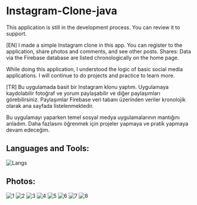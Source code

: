 # Instagram-Clone-java

This application is still in the development process. You can review it to support.

[EN]
I made a simple Instagram clone in this app.
You can register to the application, share photos and comments, and see other posts.
Shares: Data via the Firebase database are listed chronologically on the home page.

While doing this application, I understood the logic of basic social media applications.
I will continue to do projects and practice to learn more.

[TR] 
Bu uygulamada basit bir Instagram klonu yaptım.
Uygulamaya kaydolabilir fotoğraf ve yorum paylaşabilir ve diğer paylaşımları görebilirsiniz. 
Paylaşımlar Firebase veri tabanı üzerinden veriler kronolojik olarak ana sayfada listelenmektedir.

Bu uygulamayı yaparken temel sosyal medya uygulamalarının mantığını anladım. 
Daha fazlasını öğrenmek için projeler yapmaya ve pratik yapmaya devam edeceğim.

## Languages and Tools:
![Langs](https://skillicons.dev/icons?i=java,firebase,git,")

## Photos:

![1](https://github.com/ozcanbayram/Instagram-Clone-java/assets/117665864/a51cc060-711f-41c5-9527-b1f12c96305c)
![2](https://github.com/ozcanbayram/Instagram-Clone-java/assets/117665864/12636869-33ec-4d91-8612-96ab70d9e371)
![3](https://github.com/ozcanbayram/Instagram-Clone-java/assets/117665864/688a93e9-723f-4ef5-830d-34e1ae164c1e)
![4](https://github.com/ozcanbayram/Instagram-Clone-java/assets/117665864/e74cc27a-fd21-4ec5-a4a4-ff3bc7cb16b0)
![5](https://github.com/ozcanbayram/Instagram-Clone-java/assets/117665864/1495845a-9553-4931-ae03-36db17961bad)
![6](https://github.com/ozcanbayram/Instagram-Clone-java/assets/117665864/b5dfec78-82a9-4001-b33f-ed68aaad1ee4)
![7](https://github.com/ozcanbayram/Instagram-Clone-java/assets/117665864/120e317b-ae47-48b3-821b-fb3257dbc0ac)
![8](https://github.com/ozcanbayram/Instagram-Clone-java/assets/117665864/4cb5e564-3c8c-44a8-9e6a-9163ef4636f2)

